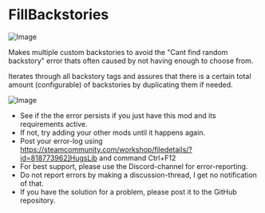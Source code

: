 # FillBackstories

![Image](https://i.imgur.com/WAEzk68.png)


Makes multiple custom backstories to avoid the &quot;Cant find random backstory&quot; error thats often caused by not having enough to choose from.

Iterates through all backstory tags and assures that there is a certain total amount (configurable) of backstories by duplicating them if needed.

![Image](https://i.imgur.com/Rs6T6cr.png)



-  See if the the error persists if you just have this mod and its requirements active.
-  If not, try adding your other mods until it happens again.
-  Post your error-log using https://steamcommunity.com/workshop/filedetails/?id=818773962]HugsLib and command Ctrl+F12
-  For best support, please use the Discord-channel for error-reporting.
-  Do not report errors by making a discussion-thread, I get no notification of that.
-  If you have the solution for a problem, please post it to the GitHub repository.



